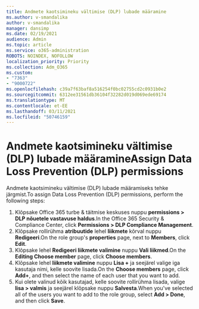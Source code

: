```yaml
---
title: Andmete kaotsimineku vältimise (DLP) lubade määramine
ms.author: v-smandalika
author: v-smandalika
manager: dansimp
ms.date: 02/19/2021
audience: Admin
ms.topic: article
ms.service: o365-administration
ROBOTS: NOINDEX, NOFOLLOW
localization_priority: Priority
ms.collection: Adm_O365
ms.custom:
- "7363"
- "9000722"
ms.openlocfilehash: c39a7f63baf8a516254f0bc02755cd2c0931b0e2
ms.sourcegitcommit: 6312ee31561db36104f32282d019d069ede69174
ms.translationtype: MT
ms.contentlocale: et-EE
ms.lasthandoff: 03/11/2021
ms.locfileid: "50746159"
---
```

# <a name="assign-data-loss-prevention-dlp-permissions"></a><span data-ttu-id="b3fed-102">Andmete kaotsimineku vältimise (DLP) lubade määramine</span><span class="sxs-lookup"><span data-stu-id="b3fed-102">Assign Data Loss Prevention (DLP) permissions</span></span>

<span data-ttu-id="b3fed-103">Andmete kaotsimineku vältimise (DLP) lubade määramiseks tehke järgmist.</span><span class="sxs-lookup"><span data-stu-id="b3fed-103">To assign Data Loss Prevention (DLP) permissions, perform the following steps:</span></span>

1. <span data-ttu-id="b3fed-104">Klõpsake Office 365 turbe & täitmise keskuses nuppu **permissions > DLP nõuetele vastavuse haldus**.</span><span class="sxs-lookup"><span data-stu-id="b3fed-104">In the Office 365 Security & Compliance Center, click **Permissions > DLP Compliance Management**.</span></span>
2. <span data-ttu-id="b3fed-105">Klõpsake rollirühma **atribuutide** lehel **liikmete** kõrval nuppu **Redigeeri**.</span><span class="sxs-lookup"><span data-stu-id="b3fed-105">On the role group's **properties** page, next to **Members**, click **Edit**.</span></span>
3. <span data-ttu-id="b3fed-106">Klõpsake lehel **Redigeeri liikmete valimine** nuppu **Vali liikmed**.</span><span class="sxs-lookup"><span data-stu-id="b3fed-106">On the **Editing Choose member** page, click **Choose members**.</span></span>
4. <span data-ttu-id="b3fed-107">Klõpsake lehel **liikmete valimine** nuppu **Lisa +** ja seejärel valige iga kasutaja nimi, kelle soovite lisada.</span><span class="sxs-lookup"><span data-stu-id="b3fed-107">On the **Choose members** page, click **Add+**, and then select the name of each user that you want to add.</span></span>
5. <span data-ttu-id="b3fed-108">Kui olete valinud kõik kasutajad, kelle soovite rollirühma lisada, valige **lisa > valmis** ja seejärel klõpsake nuppu **Salvesta**.</span><span class="sxs-lookup"><span data-stu-id="b3fed-108">When you've selected all of the users you want to add to the role group, select **Add > Done**, and then click **Save**.</span></span>
